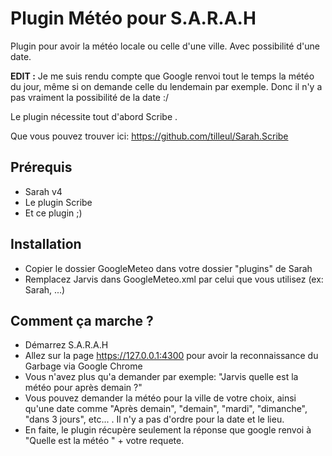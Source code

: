 ﻿Plugin Météo pour S.A.R.A.H
===========================

Plugin pour avoir la météo locale ou celle d'une ville. Avec possibilité d'une date.

**EDIT :** Je me suis rendu compte que Google renvoi tout le temps la météo du jour, même si on demande celle du lendemain par exemple. Donc il n'y a pas vraiment la possibilité de la date :/

Le plugin nécessite tout d'abord Scribe .

Que vous pouvez trouver ici: https://github.com/tilleul/Sarah.Scribe

Prérequis
---------
- Sarah v4
- Le plugin Scribe
- Et ce plugin ;)

Installation
------------
- Copier le dossier GoogleMeteo dans votre dossier "plugins" de Sarah
- Remplacez Jarvis dans GoogleMeteo.xml par celui que vous utilisez (ex: Sarah, ...)

Comment ça marche ?
-------------------
- Démarrez S.A.R.A.H
- Allez sur la page https://127.0.0.1:4300 pour avoir la reconnaissance du Garbage via Google Chrome
- Vous n'avez plus qu'a demander par exemple: "Jarvis quelle est la météo pour après demain ?"
- Vous pouvez demander la météo pour la ville de votre choix, ainsi qu'une date comme "Après demain", "demain", "mardi", "dimanche", "dans 3 jours", etc... . Il n'y a pas d'ordre pour la date et le lieu.
- En faite, le plugin récupère seulement la réponse que google renvoi à "Quelle est la météo " + votre requete.